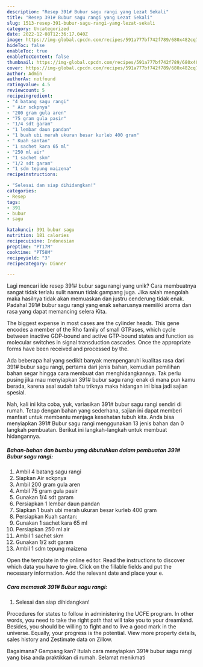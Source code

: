 ```yaml
---
description: "Resep 391# Bubur sagu rangi yang Lezat Sekali"
title: "Resep 391# Bubur sagu rangi yang Lezat Sekali"
slug: 1513-resep-391-bubur-sagu-rangi-yang-lezat-sekali
category: Uncategorized
date: 2022-12-08T12:36:17.040Z
image: https://img-global.cpcdn.com/recipes/591a777bf742f789/680x482cq70/391-bubur-sagu-rangi-foto-resep-utama.jpg
hideToc: false
enableToc: true
enableTocContent: false
thumbnail: https://img-global.cpcdn.com/recipes/591a777bf742f789/680x482cq70/391-bubur-sagu-rangi-foto-resep-utama.jpg
cover: https://img-global.cpcdn.com/recipes/591a777bf742f789/680x482cq70/391-bubur-sagu-rangi-foto-resep-utama.jpg
author: Admin
authorAv: notfound
ratingvalue: 4.5
reviewcount: 5
recipeingredient:
- "4 batang sagu rangi"
- " Air sckpnya"
- "200 gram gula aren"
- "75 gram gula pasir"
- "1/4 sdt garam"
- "1 lembar daun pandan"
- "1 buah ubi merah ukuran besar kurleb 400 gram"
- " Kuah santan"
- "1 sachet kara 65 ml"
- "250 ml air"
- "1 sachet skm"
- "1/2 sdt garam"
- "1 sdm tepung maizena"
recipeinstructions:

- "Selesai dan siap dihidangkan!"
categories:
- Resep
tags:
- 391
- bubur
- sagu

katakunci: 391 bubur sagu 
nutrition: 181 calories
recipecuisine: Indonesian
preptime: "PT17M"
cooktime: "PT58M"
recipeyield: "3"
recipecategory: Dinner

---
```





Lagi mencari ide resep 391# bubur sagu rangi yang unik? Cara membuatnya sangat tidak terlalu sulit namun tidak gampang juga. Jika salah mengolah maka hasilnya tidak akan memuaskan dan justru cenderung tidak enak. Padahal 391# bubur sagu rangi yang enak seharusnya memiliki aroma dan rasa yang dapat memancing selera Kita.





The biggest expense in most cases are the cylinder heads. This gene encodes a member of the Rho family of small GTPases, which cycle between inactive GDP-bound and active GTP-bound states and function as molecular switches in signal transduction cascades. Once the appropriate forms have been received and processed by the.

Ada beberapa hal yang sedikit banyak mempengaruhi kualitas rasa dari 391# bubur sagu rangi, pertama dari jenis bahan, kemudian pemilihan bahan segar hingga cara membuat dan menghidangkannya. Tak perlu pusing jika mau menyiapkan 391# bubur sagu rangi enak di mana pun kamu berada, karena asal sudah tahu triknya maka hidangan ini bisa jadi sajian spesial.






Nah, kali ini kita coba, yuk, variasikan 391# bubur sagu rangi sendiri di rumah. Tetap dengan bahan yang sederhana, sajian ini dapat memberi manfaat untuk membantu menjaga kesehatan tubuh kita. Anda bisa menyiapkan 391# Bubur sagu rangi menggunakan 13 jenis bahan dan 0 langkah pembuatan. Berikut ini langkah-langkah untuk membuat hidangannya.

<!--inarticleads1-->

##### Bahan-bahan dan bumbu yang dibutuhkan dalam pembuatan 391# Bubur sagu rangi:

1. Ambil 4 batang sagu rangi
1. Siapkan  Air sckpnya
1. Ambil 200 gram gula aren
1. Ambil 75 gram gula pasir
1. Gunakan 1/4 sdt garam
1. Persiapkan 1 lembar daun pandan
1. Siapkan 1 buah ubi merah ukuran besar kurleb 400 gram
1. Persiapkan  Kuah santan:
1. Gunakan 1 sachet kara 65 ml
1. Persiapkan 250 ml air
1. Ambil 1 sachet skm
1. Gunakan 1/2 sdt garam
1. Ambil 1 sdm tepung maizena


Open the template in the online editor. Read the instructions to discover which data you have to give. Click on the fillable fields and put the necessary information. Add the relevant date and place your e. 

<!--inarticleads2-->

##### Cara memasak 391# Bubur sagu rangi:


1. Selesai dan siap dihidangkan!

Procedures for states to follow in administering the UCFE program. In other words, you need to take the right path that will take you to your dreamland. Besides, you should be willing to fight and to live a good mark in the universe. Equally, your progress is the potential. View more property details, sales history and Zestimate data on Zillow. 

Bagaimana? Gampang kan? Itulah cara menyiapkan 391# bubur sagu rangi yang bisa anda praktikkan di rumah. Selamat menikmati
